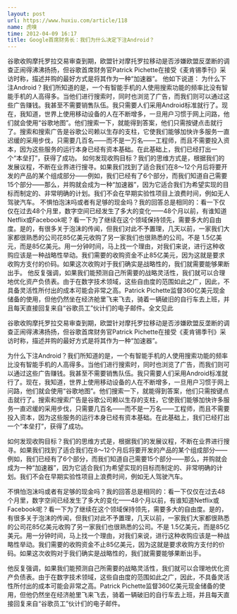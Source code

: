 ```yaml
---
layout: post
url: https://www.huxiu.com/article/118
name: 虎嗅
time: 2012-04-09 16:17
title: Google首席财务长：我们为什么决定下注Android？
---
```

谷歌收购摩托罗拉交易审查到期，欧盟针对摩托罗拉移动是否涉嫌欧盟反垄断的调查正闹得沸沸扬扬，但谷歌首席财务官Patrick Pichette在接受《麦肯锡季刊》采访时称，描述并购的最好方式是将其作为一种“加速器”。 他如下说道： 为什么下注Android？我们所知道的是，一个有智能手机的人使用搜索功能的频率比没有智能手机的人高得多。当他们进行搜索时，同时也浏览了广告，而我们则可以通过这些广告赚钱。我甚至不需要销售队伍。我只需要人们采用Android标准就行了。现在，我知道，世界上使用移动设备的人在不断增多，一旦用户习惯于网上问路，他们就会使用“谷歌地图”。他们搜索一下，就能得到答案，他们只需按键点击就行了。搜索和搜索广告是谷歌公司赖以生存的支柱，它使我们能够加快许多服务一直迟缓的采用步伐，只需要几百名——而不是一万名——工程师，而且不需要投入资本，因为这些服务的运行本身已经有资本基础。在此基础上，我们已经打出一个“本垒打”，获得了成功。 如何发现收购目标？我们的思维方式是，根据我们的发展议程，不断在业界进行搜寻。如果我们找到了适合我们在8～12个月后将要开发的产品的某个组成部分——例如，我们已经有了6个部分，而我们知道自己需要15个部分——那么，并购就会成为一种“加速器”，因为它适合我们为希望实现的目标而制定的、非常明确的计划。我们不会在早期实验性项目上浪费时间，例如无人驾驶汽车。 不惧怕泡沫吗或者有足够的现金吗？我的回答总是相同的：看一下仅仅在过去48个月里，数字空间已经发生了多大的变化——48个月以前，有谁知道Netflix或Facebook呢？看一下为了继续在这个领域保持领先，需要多大的自由度。是的，有很多关于泡沫的传闻，但我们对此不予置理，几天以前，一家我们大家都很熟悉的公司花85亿美元收购了另一家我们也很熟悉的公司。不是 1.5亿美元，而是85亿美元。用一分钟时间，马上找一个理由，对我们来说，进行这种收购应该是一种战略性举动。我们需要的收购资金不止85亿美元，因为这就是要求收购方支付的价码。如果这次收购对于我们确实是战略性的，我们就需要能够果断出手。 他反复强调，如果我们能预测自己所需要的战略灵活性，我们就可以合理地优化资产负债表。由于在数字技术领域，这些自由度的范围如此之广，因此，不具备灵活性所付出的成本可能会非常之高。Patrick Pichette监督360亿美元现金储备的使用，但他仍然坐在经济舱里飞来飞去，骑着一辆破旧的自行车去上班，并且每天直接回复来自“谷歌员工”伙计们的电子邮件。全文见此

谷歌收购摩托罗拉交易审查到期，欧盟针对摩托罗拉移动是否涉嫌欧盟反垄断的调查正闹得沸沸扬扬，但谷歌首席财务官Patrick Pichette在接受《麦肯锡季刊》采访时称，描述并购的最好方式是将其作为一种“加速器”。

为什么下注Android？我们所知道的是，一个有智能手机的人使用搜索功能的频率比没有智能手机的人高得多。当他们进行搜索时，同时也浏览了广告，而我们则可以通过这些广告赚钱。我甚至不需要销售队伍。我只需要人们采用Android标准就行了。现在，我知道，世界上使用移动设备的人在不断增多，一旦用户习惯于网上问路，他们就会使用“谷歌地图”。他们搜索一下，就能得到答案，他们只需按键点击就行了。搜索和搜索广告是谷歌公司赖以生存的支柱，它使我们能够加快许多服务一直迟缓的采用步伐，只需要几百名——而不是一万名——工程师，而且不需要投入资本，因为这些服务的运行本身已经有资本基础。在此基础上，我们已经打出一个“本垒打”，获得了成功。

如何发现收购目标？我们的思维方式是，根据我们的发展议程，不断在业界进行搜寻。如果我们找到了适合我们在8～12个月后将要开发的产品的某个组成部分——例如，我们已经有了6个部分，而我们知道自己需要15个部分——那么，并购就会成为一种“加速器”，因为它适合我们为希望实现的目标而制定的、非常明确的计划。我们不会在早期实验性项目上浪费时间，例如无人驾驶汽车。

不惧怕泡沫吗或者有足够的现金吗？我的回答总是相同的：看一下仅仅在过去48个月里，数字空间已经发生了多大的变化——48个月以前，有谁知道Netflix或Facebook呢？看一下为了继续在这个领域保持领先，需要多大的自由度。是的，有很多关于泡沫的传闻，但我们对此不予置理，几天以前，一家我们大家都很熟悉的公司花85亿美元收购了另一家我们也很熟悉的公司。不是 1.5亿美元，而是85亿美元。用一分钟时间，马上找一个理由，对我们来说，进行这种收购应该是一种战略性举动。我们需要的收购资金不止85亿美元，因为这就是要求收购方支付的价码。如果这次收购对于我们确实是战略性的，我们就需要能够果断出手。

他反复强调，如果我们能预测自己所需要的战略灵活性，我们就可以合理地优化资产负债表。由于在数字技术领域，这些自由度的范围如此之广，因此，不具备灵活性所付出的成本可能会非常之高。Patrick Pichette监督360亿美元现金储备的使用，但他仍然坐在经济舱里飞来飞去，骑着一辆破旧的自行车去上班，并且每天直接回复来自“谷歌员工”伙计们的电子邮件。

